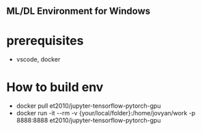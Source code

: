## ML/DL Environment for Windows

# prerequisites
- vscode, docker

# How to build env

- docker pull et2010/jupyter-tensorflow-pytorch-gpu
- docker run -it --rm -v {your/local/folder}:/home/jovyan/work -p 8888:8888 et2010/jupyter-tensorflow-pytorch-gpu
